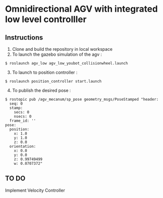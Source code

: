 # Omnidirectional AGV with integrated low level controlller                                                                                                                                                          

## Instructions

1. Clone and build the repository in local workspace
2. To launch the gazebo simulation of the agv :
```shell
$ roslaunch agv_low agv_low_youbot_collisionwheel.launch
```
3. To launch to position controller :
```shell
$ roslaunch position_controller start.launch
```
4. To publish the desired pose :
```shell
$ rostopic pub /agv_mecanum/sp_pose geometry_msgs/PoseStamped "header: 
  seq: 0
  stamp:
    secs: 0
    nsecs: 0
  frame_id: ''
pose:
  position:
    x: 1.0 
    y: 1.0 
    z: 0.0 
  orientation:
    x: 0.0 
    y: 0.0 
    z: 0.99749499
    w: 0.0707372"
```

## TO DO
Implement Velocity Controller
